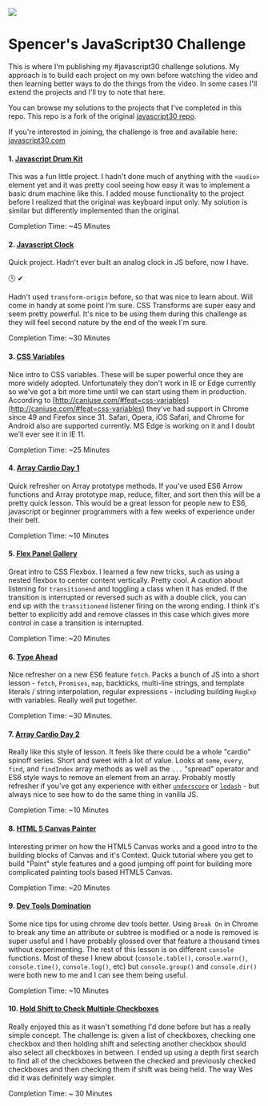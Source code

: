 ![](https://javascript30.com/images/JS3-social-share.png)

# Spencer's JavaScript30 Challenge

This is where I'm publishing my #javascript30 challenge solutions. My approach is to build each project on my own before watching the video and then learning better ways to do the things from the video. In some cases I'll extend the projects and I'll try to note that here.

You can browse my solutions to the projects that I've completed in this repo. This repo is a fork of the original [javascript30 repo](https://github.com/wesbos/JavaScript30).

If you're interested in joining, the challenge is free and available here: [javascript30.com](https://javascript30.com)

#### 1. [Javascript Drum Kit](01-javascript-drum-kit)
This was a fun little project. I hadn't done much of anything with the `<audio>` element yet and it was pretty cool seeing how easy it was to implement a basic drum machine like this. I added mouse functionality to the project before I realized that the original was keyboard input only. My solution is similar but differently implemented than the original. 

Completion Time: ~45 Minutes

#### 2. [Javascript Clock](02-js-and-css-clock)
Quick project. Hadn't ever built an analog clock in JS before, now I have.

🕒 ✔ 

Hadn't used `transform-origin` before, so that was nice to learn about. Will come in handy at some point I'm sure. CSS Transforms are super easy and seem pretty powerful. It's nice to be using them during this challenge as they will feel second nature by the end of the week I'm sure.

Completion Time: ~30 Minutes

#### 3. [CSS Variables](03-css-variables)

Nice intro to CSS variables. These will be super powerful once they are more widely adopted. Unfortunately they don't work in IE or Edge currently so we've got a bit more time until we can start using them in production. According to [http://caniuse.com/#feat=css-variables](http://caniuse.com/#feat=css-variables) they've had support in Chrome since 49 and Firefox since 31. Safari, Opera, iOS Safari, and Chrome for Android also are supported currently. MS Edge is working on it and I doubt we'll ever see it in IE 11.

Completion Time: ~25 Minutes

#### 4. [Array Cardio Day 1](04-array-cardio-1)
Quick refresher on Array prototype methods. If you've used ES6 Arrow functions and Array prototype map, reduce, filter, and sort then this will be a pretty quick lesson. This would be a great lesson for people new to ES6, javascript or beginner programmers with a few weeks of experience under their belt.

Completion Time: ~10 Minutes

#### 5. [Flex Panel Gallery](05-flex-panel-gallery)
Great intro to CSS Flexbox. I learned a few new tricks, such as using a nested flexbox to center content vertically. Pretty cool. A caution about listening for `transitionend` and toggling a class when it has ended. If the transition is interrupted or reversed such as with a double click, you can end up with the `transitionend` listener firing on the wrong ending. I think it's better to explicitly add and remove classes in this case which gives more control in case a transition is interrupted.

Completion Time: ~20 Minutes


#### 6. [Type Ahead](06-type-ahead)
Nice refresher on a new ES6 feature `fetch`. Packs a bunch of JS into a short lesson - `fetch`, `Promises`, `map`, backticks, multi-line strings, and template literals / string interpolation, regular expressions - including building `RegExp` with variables. Really well put together.

Completion Time: ~30 Minutes.

#### 7. [Array Cardio Day 2](07-array-cardio-2)
Really like this style of lesson. It feels like there could be a whole "cardio" spinoff series. Short and sweet with a lot of value. Looks at `some`, `every`, `find`, and `findIndex` array methods as well as the `...` "spread" operator and ES6 style ways to remove an element from an array. Probably mostly refresher if you've got any experience with either [`underscore`](http://underscorejs.org/) or [`lodash`](https://lodash.com/) - but always nice to see how to do the same thing in vanilla JS.

Completion Time: ~10 Minutes


#### 8. [HTML 5 Canvas Painter](08-html5-canvas)
Interesting primer on how the HTML5 Canvas works and a good intro to the building blocks of Canvas and it's Context. Quick tutorial where you get to build "Paint" style features and a good jumping off point for building more complicated painting tools based HTML5 Canvas.

Completion Time: ~20 Minutes

#### 9. [Dev Tools Domination](09-dev-tools-domination)
Some nice tips for using chrome dev tools better. Using `Break On` in Chrome to break any time an attribute or subtree is modified or a node is removed is super useful and I have probably glossed over that feature a thousand times without experimenting. The rest of this lesson is on different `console` functions. Most of these I knew about (`console.table()`, `console.warn()`, `console.time()`, `console.log()`, etc) but `console.group()` and `console.dir()` were both new to me and I can see them being useful.

Completion Time: ~10 Minutes

#### 10. [Hold Shift to Check Multiple Checkboxes](10-hold-shift-and-check-checkboxes)
Really enjoyed this as it wasn't something I'd done before but has a really simple concept. The challenge is: given a list of checkboxes, checking one checkbox and then holding shift and selecting another checkbox should also select all checkboxes in between. I ended up using a depth first search to find all of the checkboxes between the checked and previously checked checkboxes and then checking them if shift was being held. The way Wes did it was definitely way simpler.

Completion Time: ~ 30 Minutes
